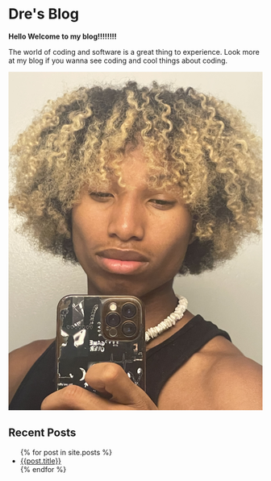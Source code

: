 # Dre's Blog

**Hello Welcome to my blog!!!!!!!!**

The world of coding and software is a great thing to experience. Look more at my blog if you wanna see coding and cool things about coding.

![A good photo of me](/assets/IMG-0373%20(3).jpg)


## Recent Posts
<ul>
{% for post in site.posts %}
<li>
<a href="/blog{{ post.url }}">{{post.title}}</a>
</li>
{% endfor %}
</ul>





